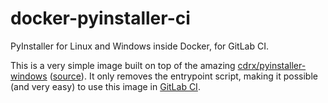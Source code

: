# docker-pyinstaller-ci
PyInstaller for Linux and Windows inside Docker, for GitLab CI.

This is a very simple image built on top of the
amazing
[cdrx/pyinstaller-windows](https://hub.docker.com/r/cdrx/pyinstaller-windows/)
([source](https://github.com/cdrx/docker-pyinstaller)). It only removes the
entrypoint script, making it possible (and very easy) to use this image
in [GitLab CI](https://about.gitlab.com/gitlab-ci/).
